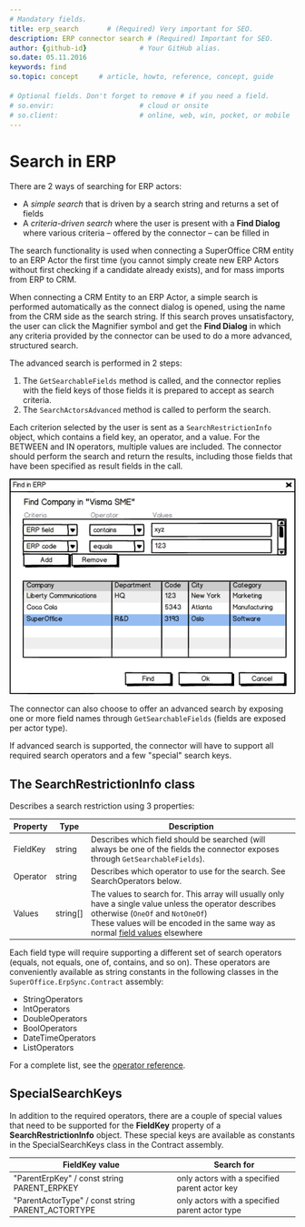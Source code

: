 ```yaml
---
# Mandatory fields.
title: erp_search       # (Required) Very important for SEO.
description: ERP connector search # (Required) Important for SEO.
author: {github-id}             # Your GitHub alias.
so.date: 05.11.2016
keywords: find
so.topic: concept     # article, howto, reference, concept, guide

# Optional fields. Don't forget to remove # if you need a field.
# so.envir:                     # cloud or onsite
# so.client:                    # online, web, win, pocket, or mobile
---
```


# Search in ERP

There are 2 ways of searching for ERP actors:

* A *simple search* that is driven by a search string and returns a set of fields
* A *criteria-driven search* where the user is present with a **Find Dialog** where various criteria – offered by the connector – can be filled in

The search functionality is used when connecting a SuperOffice CRM entity to an ERP Actor the first time (you cannot simply create new ERP Actors without first checking if a candidate already exists), and for mass imports from ERP to CRM.

When connecting a CRM Entity to an ERP Actor, a simple search is performed automatically as the connect dialog is opened, using the name from the CRM side as the search string. If this search proves unsatisfactory, the user can click the Magnifier symbol and get the **Find Dialog** in which any criteria provided by the connector can be used to do a more advanced, structured search.

The advanced search is performed in 2 steps:

1. The `GetSearchableFields` method is called, and the connector replies with the field keys of those fields it is prepared to accept as search criteria.
2. The `SearchActorsAdvanced` method is called to perform the search.

Each criterion selected by the user is sent as a `SearchRestrictionInfo` object, which contains a field key, an operator, and a value. For the BETWEEN and IN operators, multiple values are included. The connector should perform the search and return the results, including those fields that have been specified as result fields in the call.

![x][img1]

The connector can also choose to offer an advanced search by exposing one or more field names through `GetSearchableFields` (fields are exposed per actor type).

If advanced search is supported, the connector will have to support all required search operators and a few "special" search keys.

## The SearchRestrictionInfo class

Describes a search restriction using 3 properties:

| Property | Type | Description |
|---|---|---|
| FieldKey | string | Describes which field should be searched (will always be one of the fields the connector exposes through `GetSearchableFields`). |
| Operator | string | Describes which operator to use for the search. See SearchOperators below. |
| Values | string[] | The values to search for. This array will usually only have a single value unless the operator describes otherwise (`OneOf` and `NotOneOf`)<br>These values will be encoded in the same way as normal [field values][2] elsewhere |

Each field type will require supporting a different set of search operators (equals, not equals, one of, contains, and so on). These operators are conveniently available as string constants in the following classes in the `SuperOffice.ErpSync.Contract` assembly:

* StringOperators
* IntOperators
* DoubleOperators
* BoolOperators
* DateTimeOperators
* ListOperators

For a complete list, see the [operator reference][1].

## SpecialSearchKeys

In addition to the required operators, there are a couple of special values that need to be supported for the **FieldKey** property of a **SearchRestrictionInfo** object. These special keys are available as constants in the SpecialSearchKeys class in the Contract assembly.

| FieldKey value | Search for |
|---|---|
| "ParentErpKey" / const string PARENT_ERPKEY | only actors with a specified parent actor key |
| "ParentActorType" / const string PARENT_ACTORTYPE | only actors with a specified parent actor type |

<!-- Referenced links -->
[1]: search-operators.md
[2]: api/field-value-formats-and-conventions.md

<!-- Referenced images -->
[img1]: media/image002.png
